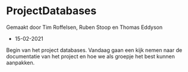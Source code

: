 # ProjectDatabases
Gemaakt door Tim Roffelsen, Ruben Stoop en Thomas Eddyson

* 15-02-2021

Begin van het project databases. Vandaag gaan een kijk nemen naar de documentatie van het project en hoe we als groepje het best kunnen aanpakken.
